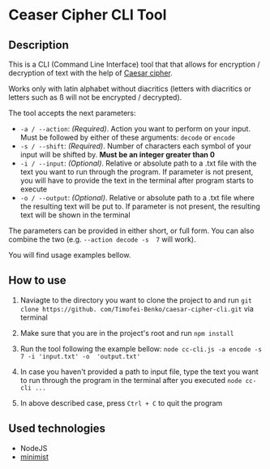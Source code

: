 # Ceaser Cipher CLI Tool

## Description
This is a CLI (Command Line Interface) tool that that allows for encryption / decryption of text with the help of 
[Caesar cipher](https://en.wikipedia.org/wiki/Caesar_cipher).

Works only with latin alphabet without diacritics (letters with diacritics or letters such as ß will not be 
encrypted / decrypted).

The tool accepts the next parameters:
* `-a / --action`: _(Required)_. Action you want to perform on your input. Must be followed by either of these 
  arguments: `decode` or `encode`
* `-s / --shift`: _(Required)_. Number of characters each symbol of your input will be shifted by. __Must be an 
  integer greater than 0__
* `-i / --input`: _(Optional)_. Relative or absolute path to a .txt file with the text you want to run through the 
  program. If parameter is not present, you will have to provide the text in the terminal after program starts to 
  execute
* `-o / --output`: _(Optional)_. Relative or absolute path to a .txt file where the resulting text will be put to. 
  If parameter is not present, the resulting text will be shown in the terminal

The parameters can be provided in either short, or full form. You can also combine the two (e.g. `--action decode -s 
7` will work).

You will find usage examples bellow. 


## How to use

1. Naviagte to the directory you want to clone the project to and run `git clone https://github.
   com/Timofei-Benko/caesar-cipher-cli.git` via terminal
   
1. Make sure that you are in the project's root and run `npm install`
1. Run the tool following the example bellow: `node cc-cli.js -a encode -s 7 -i 'input.txt' -o 
   'output.txt'`
1. In case you haven't provided a path to input file, type the text you want to run through the program in the 
   terminal after you executed `node cc-cli ...`
1. In above described case, press `Ctrl + C` to quit the program
   
## Used technologies
* NodeJS
* [minimist](https://github.com/substack/minimist)

